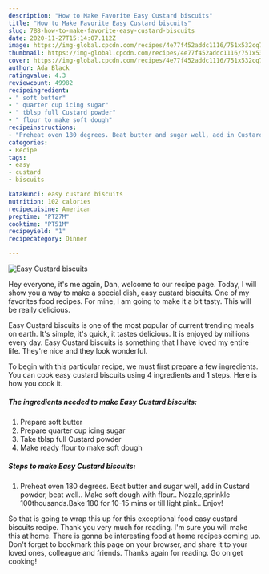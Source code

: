 ```yaml
---
description: "How to Make Favorite Easy Custard biscuits"
title: "How to Make Favorite Easy Custard biscuits"
slug: 788-how-to-make-favorite-easy-custard-biscuits
date: 2020-11-27T15:14:07.112Z
image: https://img-global.cpcdn.com/recipes/4e77f452addc1116/751x532cq70/easy-custard-biscuits-recipe-main-photo.jpg
thumbnail: https://img-global.cpcdn.com/recipes/4e77f452addc1116/751x532cq70/easy-custard-biscuits-recipe-main-photo.jpg
cover: https://img-global.cpcdn.com/recipes/4e77f452addc1116/751x532cq70/easy-custard-biscuits-recipe-main-photo.jpg
author: Ada Black
ratingvalue: 4.3
reviewcount: 49982
recipeingredient:
- " soft butter"
- " quarter cup icing sugar"
- " tblsp full Custard powder"
- " flour to make soft dough"
recipeinstructions:
- "Preheat oven 180 degrees. Beat butter and sugar well, add in Custard powder, beat well.. Make soft dough with flour.. Nozzle,sprinkle 100thousands.Bake 180 for 10-15 mins or till light pink.. Enjoy!"
categories:
- Recipe
tags:
- easy
- custard
- biscuits

katakunci: easy custard biscuits 
nutrition: 102 calories
recipecuisine: American
preptime: "PT27M"
cooktime: "PT51M"
recipeyield: "1"
recipecategory: Dinner

---
```



![Easy Custard biscuits](https://img-global.cpcdn.com/recipes/4e77f452addc1116/751x532cq70/easy-custard-biscuits-recipe-main-photo.jpg)

Hey everyone, it's me again, Dan, welcome to our recipe page. Today, I will show you a way to make a special dish, easy custard biscuits. One of my favorites food recipes. For mine, I am going to make it a bit tasty. This will be really delicious.



Easy Custard biscuits is one of the most popular of current trending meals on earth. It's simple, it's quick, it tastes delicious. It is enjoyed by millions every day. Easy Custard biscuits is something that I have loved my entire life. They're nice and they look wonderful.


To begin with this particular recipe, we must first prepare a few ingredients. You can cook easy custard biscuits using 4 ingredients and 1 steps. Here is how you cook it.

<!--inarticleads1-->

##### The ingredients needed to make Easy Custard biscuits:

1. Prepare  soft butter
1. Prepare  quarter cup icing sugar
1. Take  tblsp full Custard powder
1. Make ready  flour to make soft dough




<!--inarticleads2-->

##### Steps to make Easy Custard biscuits:

1. Preheat oven 180 degrees. Beat butter and sugar well, add in Custard powder, beat well.. Make soft dough with flour.. Nozzle,sprinkle 100thousands.Bake 180 for 10-15 mins or till light pink.. Enjoy!




So that is going to wrap this up for this exceptional food easy custard biscuits recipe. Thank you very much for reading. I'm sure you will make this at home. There is gonna be interesting food at home recipes coming up. Don't forget to bookmark this page on your browser, and share it to your loved ones, colleague and friends. Thanks again for reading. Go on get cooking!
